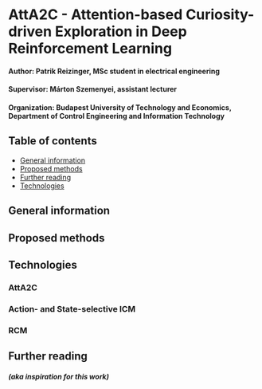 # AttA2C - Attention-based Curiosity-driven Exploration in Deep Reinforcement Learning
#### Author: Patrik Reizinger, MSc student in electrical engineering
#### Supervisor: Márton Szemenyei, assistant lecturer
#### Organization: Budapest University of Technology and Economics, Department of Control Engineering and Information Technology

## Table of contents
* [General information](#general-information)
* [Proposed methods](#proposed-methods)
* [Further reading](#further-reading)
* [Technologies](#technologies)

## General information

## Proposed methods

## Technologies
### AttA2C
### Action- and State-selective ICM
### RCM

## Further reading 
##### (aka inspiration for this work)
